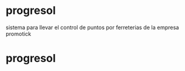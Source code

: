 # progresol
sistema para llevar el control de puntos por ferreterias de la empresa promotick
# progresol
